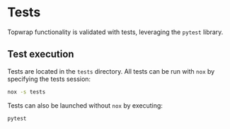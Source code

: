 # Tests

Topwrap functionality is validated with tests, leveraging the `pytest` library.


## Test execution

Tests are located in the `tests` directory.
All tests can be run with `nox` by specifying the tests session:

```bash
nox -s tests
```

Tests can also be launched without `nox` by executing:
```bash
pytest
```

